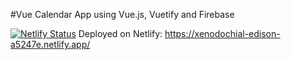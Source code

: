 #Vue Calendar App 
using Vue.js, Vuetify and Firebase

[![Netlify Status](https://api.netlify.com/api/v1/badges/eab4e963-5580-426d-b704-c269ec08cf6a/deploy-status)](https://app.netlify.com/sites/xenodochial-edison-a5247e/deploys)
Deployed on Netlify: https://xenodochial-edison-a5247e.netlify.app/
